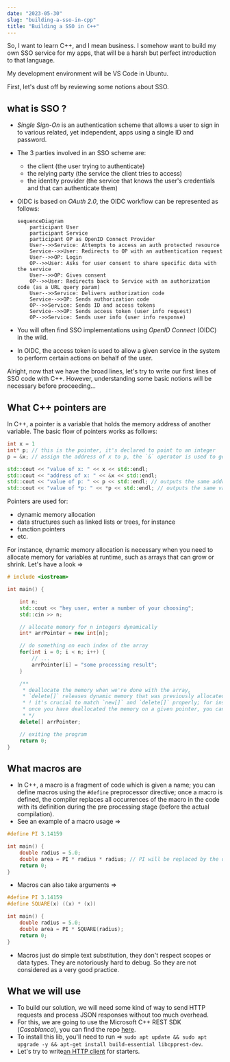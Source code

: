 ```yaml
---
date: "2023-05-30"
slug: "building-a-sso-in-cpp"
title: "Building a SSO in C++"
---
```


So, I want to learn C++, and I mean business. I somehow want to build my own SSO service for my apps, that will be a harsh but perfect introduction to that language. 

My development environment will be VS Code in Ubuntu.

First, let's dust off by reviewing some notions about SSO.

## what is SSO ?

- _Single Sign-On_ is an authentication scheme that allows a user to sign in to various related, yet independent, apps using a single ID and password.
- The 3 parties involved in an SSO scheme are:
    - the client (the user trying to authenticate)
    - the relying party (the service the client tries to access)
    - the identity provider (the service that knows the user's credentials and that can authenticate them)
- OIDC is based on _OAuth 2.0_, the OIDC workflow can be represented as follows:

    ```mermaid
    sequenceDiagram
        participant User
        participant Service
        participant OP as OpenID Connect Provider
        User-->>Service: Attempts to access an auth protected resource
        Service-->>User: Redirects to OP with an authentication request
        User-->>OP: Login
        OP-->>User: Asks for user consent to share specific data with the service
        User-->>OP: Gives consent
        OP-->>User: Redirects back to Service with an authorization code (as a URL query param)
        User-->>Service: Delivers authorization code
        Service-->>OP: Sends authorization code
        OP-->>Service: Sends ID and access tokens
        Service-->>OP: Sends access token (user info request)
        OP-->>Service: Sends user info (user info response)
    ```

- You will often find SSO implementations using _OpenID Connect_ (OIDC) in the wild.
- In OIDC, the access token is used to allow a given service in the system to perform certain actions on behalf of the user.

Alright, now that we have the broad lines, let's try to write our first lines of SSO code with C++. However, understanding some basic notions will be necessary before proceeding...

## What C++ pointers are

In C++, a pointer is a variable that holds the memory address of another variable. The basic flow of pointers works as follows:

```cpp
int x = 1
int* p; // this is the pointer, it's declared to point to an integer
p = &x; // assign the address of x to p, the `&` operator is used to get the address of the variable

std::cout << "value of x: " << x << std::endl;
std::cout << "address of x: " << &x << std::endl;
std::cout << "value of p: " << p << std::endl; // outputs the same address than x
std::cout << "value of *p: " << *p << std::endl; // outputs the same value than the value of x, this is called "de referencing" the pointer
```

Pointers are used for:
- dynamic memory allocation
- data structures such as linked lists or trees, for instance
- function pointers
- etc.

For instance, dynamic memory allocation is necessary when you need to allocate memory for variables at runtime, such as arrays that can grow or shrink. Let's have a look =>

```cpp
# include <iostream>

int main() {

    int n;
    std::cout << "hey user, enter a number of your choosing";
    std::cin >> n;

    // allocate memory for n integers dynamically
    int* arrPointer = new int[n];

    // do something on each index of the array
    for(int i = 0; i < n; i++) {
        // ...
        arrPointer[i] = "some processing result";
    }

    /**
     * deallocate the memory when we're done with the array,
     * `delete[]` releases dynamic memory that was previously allocated with the `new[]` operator;
     * ! it's crucial to match `new[]` and `delete[]` properly; for instance if you allocate a single element with `new`, then you deallocate it with a single `delete`
     * once you have deallocated the memory on a given pointer, you can not re use that pointer later in your program
     * */
    delete[] arrPointer;

    // exiting the program
    return 0;
}
```

## What macros are

- In C++, a macro is a fragment of code which is given a name; you can define macros using the `#define` preprocessor directive; once a macro is defined, the compiler replaces all occurrences of the macro in the code with its definition during the pre processing stage (before the actual compilation).
- See an example of a macro usage =>

```cpp
#define PI 3.14159

int main() {
    double radius = 5.0;
    double area = PI * radius * radius; // PI will be replaced by the defined value here
    return 0;
}
```

- Macros can also take arguments =>

```cpp
#define PI 3.14159
#define SQUARE(x) ((x) * (x))

int main() {
    double radius = 5.0;
    double area = PI * SQUARE(radius);
    return 0;
}
```

- Macros just do simple text substitution, they don't respect scopes or data types. They are notoriously hard to debug. So they are not considered as a very good practice.

## What we will use

- To build our solution, we will need some kind of way to send HTTP requests and process JSON responses without too much overhead.
- For this, we are going to use the Microsoft C++ REST SDK (_Casablanca_), you can find the repo [here](https://github.com/microsoft/cpprestsdk).
- To install this lib, you'll need to run => `sudo apt update && sudo apt upgrade -y && apt-get install build-essential libcpprest-dev`.
- Let's try to write[an HTTP client](./http_client.cpp) for starters.